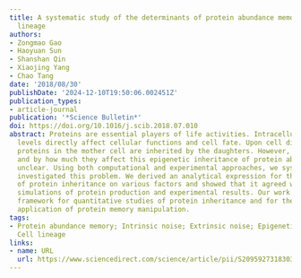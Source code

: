 ```yaml
---
title: A systematic study of the determinants of protein abundance memory in cell
  lineage
authors:
- Zongmao Gao
- Haoyuan Sun
- Shanshan Qin
- Xiaojing Yang
- Chao Tang
date: '2018/08/30'
publishDate: '2024-12-10T19:50:06.002451Z'
publication_types:
- article-journal
publication: '*Science Bulletin*'
doi: https://doi.org/10.1016/j.scib.2018.07.010
abstract: Proteins are essential players of life activities. Intracellular protein
  levels directly affect cellular functions and cell fate. Upon cell division, the
  proteins in the mother cell are inherited by the daughters. However, what factors
  and by how much they affect this epigenetic inheritance of protein abundance remains
  unclear. Using both computational and experimental approaches, we systematically
  investigated this problem. We derived an analytical expression for the dependence
  of protein inheritance on various factors and showed that it agreed with numerical
  simulations of protein production and experimental results. Our work provides a
  framework for quantitative studies of protein inheritance and for the potential
  application of protein memory manipulation.
tags:
- Protein abundance memory; Intrinsic noise; Extrinsic noise; Epigenetic inheritance;
  Cell lineage
links:
- name: URL
  url: https://www.sciencedirect.com/science/article/pii/S2095927318303359
---
```

